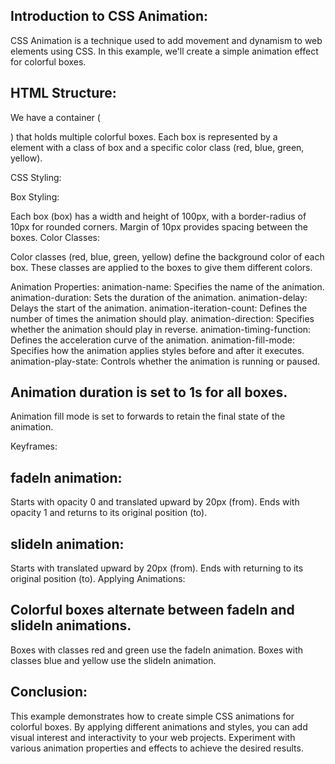 ## Introduction to CSS Animation:

CSS Animation is a technique used to add movement and dynamism to web elements using CSS. In this example, we'll create a simple animation effect for colorful boxes.

## HTML Structure:

We have a container (<div class="box-container">) that holds multiple colorful boxes.
Each box is represented by a <div> element with a class of box and a specific color class (red, blue, green, yellow).

CSS Styling:

Box Styling:

Each box (box) has a width and height of 100px, with a border-radius of 10px for rounded corners.
Margin of 10px provides spacing between the boxes.
Color Classes:

Color classes (red, blue, green, yellow) define the background color of each box.
These classes are applied to the boxes to give them different colors.

Animation Properties:
animation-name: Specifies the name of the animation.
animation-duration: Sets the duration of the animation.
animation-delay: Delays the start of the animation.
animation-iteration-count: Defines the number of times the animation should play.
animation-direction: Specifies whether the animation should play in reverse.
animation-timing-function: Defines the acceleration curve of the animation.
animation-fill-mode: Specifies how the animation applies styles before and after it executes.
animation-play-state: Controls whether the animation is running or paused.

## Animation duration is set to 1s for all boxes.
Animation fill mode is set to forwards to retain the final state of the animation.

Keyframes:

## fadeIn animation:
Starts with opacity 0 and translated upward by 20px (from).
Ends with opacity 1 and returns to its original position (to).

## slideIn animation:
Starts with translated upward by 20px (from).
Ends with returning to its original position (to).
Applying Animations:

## Colorful boxes alternate between fadeIn and slideIn animations.
Boxes with classes red and green use the fadeIn animation.
Boxes with classes blue and yellow use the slideIn animation.

## Conclusion:
This example demonstrates how to create simple CSS animations for colorful boxes. By applying different animations and styles, you can add visual interest and interactivity to your web projects. Experiment with various animation properties and effects to achieve the desired results.